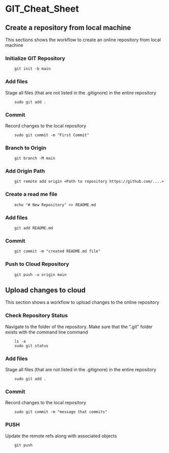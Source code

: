 # GIT_Cheat_Sheet

## Create a repository from local machine

This sections shows the workflow to create an online repository from local machine 

### Initialize GIT Repository

        git init -b main

### Add files

Stage all files (that are not listed in the .gitignore) in the entire repository

        sudo git add .
    
### Commit

Record changes to the local repository

        sudo git commit -m "First Commit"

### Branch to Origin

        git branch -M main
        
### Add Origin Path

        git remote add origin <Path to repository https://github.com/....>

### Create a read me file


        echo "# New Repository" >> README.md

### Add files
        
        git add README.md        

### Commit

        git commit -m "created README.md file"

### Push to Cloud Repository

        git push -u origin main

## Upload changes to cloud

This section shows a workflow to upload changes to the online repository

### Check Repository Status
Navigate to the folder of the repository. Make sure that the ".git" folder exists with the command line command

        ls -a
        sudo git status
    
### Add files

Stage all files (that are not listed in the .gitignore) in the entire repository

        sudo git add .
    
### Commit

Record changes to the local repository

        sudo git commit -m "message that commits"
    
### PUSH

Update the remote refs along with associated objects

        git push
